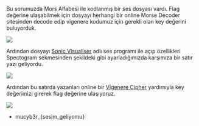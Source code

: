 
Bu sorumuzda Mors Alfabesi ile kodlanmış bir ses dosyası vardı. Flag değerine ulaşabilmek için dosyayı herhangi bir online Morse Decoder
sitesinden decode edip vigenere kodumuz için gerekli olan key değerini buluyorduk.

![](https://github.com/MuCyberLab/CTF/blob/master/Joy/files/key.png)

Ardından dosyayı [Sonic Visualiser](http://www.sonicvisualiser.org/download.html) adlı ses programı ile açıp özellikleri Spectogram sekmesinden şekildeki gibi ayarladığımızda karşımıza bir satır yazı geliyordu.

![](https://github.com/MuCyberLab/CTF/blob/master/Joy/files/sonic.png)

Ardından bu satırda yazanları online bir [Vigenere Cipher](https://www.dcode.fr/vigenere-cipher) yardımıyla key değerimizi girerek flag değerine ulaşıyoruz. 

![](https://github.com/MuCyberLab/CTF/blob/master/Joy/files/vigenere.png)

* mucyb3r_{sesim_geliyomu}


